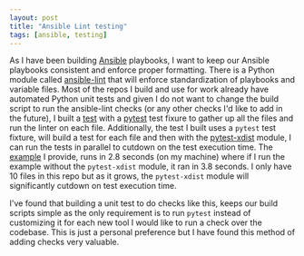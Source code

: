 ```yaml
---
layout: post
title: "Ansible Lint testing"
tags: [ansible, testing]
---
```


As I have been building [Ansible] playbooks, I want to keep our Ansible
playbooks consistent and enforce proper formatting. There is a Python module
called [ansible-lint] that will enforce standardization of playbooks and
variable files. Most of the repos I build and use for work already have
automated Python unit tests and given I do not want to change the build script
to run the ansible-lint checks (or any other checks I'd like to add in the
future), I built a [test] with a [pytest] test fixure to gather up all the
files and run the linter on each file. Additionally, the test I built uses a
`pytest` test fixture, will build a test for each file and then with the
[pytest-xdist] module, I can run the tests in parallel to cutdown on the test
execution time. The [example] I provide, runs in 2.8 seconds (on my machine)
where if I run the example without the `pytest-xdist` module, it ran in 3.8
seconds. I only have 10 files in this repo but as it grows, the `pytest-xdist`
module will significantly cutdown on test execution time.

I've found that building a unit test to do checks like this, keeps our build
scripts simple as the only requirement is to run `pytest` instead of
customizing it for each new tool I would like to run a check over the codebase.
This is just a personal preference but I have found this method of adding
checks very valuable.

[Ansible]: https://www.ansible.com/
[ansible-lint]: https://github.com/willthames/ansible-lint
[test]: https://github.com/williamsbdev/ansible-examples/blob/master/tests/example_test.py
[pytest]: https://docs.pytest.org/en/latest/contents.html
[pytest-xdist]: https://pypi.python.org/pypi/pytest-xdist
[example]: https://github.com/williamsbdev/ansible-examples#run-tests-for-project
